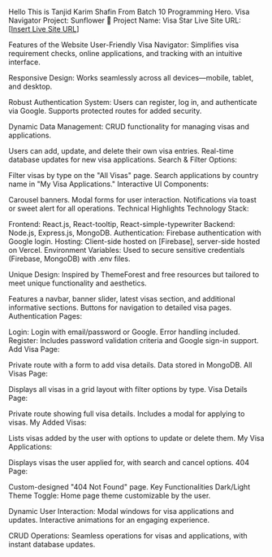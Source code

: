 Hello This is Tanjid Karim Shafin From Batch 10 Programming Hero.
Visa Navigator Project: Sunflower 🌻
Project Name: Visa Star
Live Site URL: [[Insert Live Site URL](https://visa-ed59d.web.app/)]

Features of the Website
User-Friendly Visa Navigator:
Simplifies visa requirement checks, online applications, and tracking with an intuitive interface.

Responsive Design:
Works seamlessly across all devices—mobile, tablet, and desktop.

Robust Authentication System:
Users can register, log in, and authenticate via Google. Supports protected routes for added security.

Dynamic Data Management:
CRUD functionality for managing visas and applications.

Users can add, update, and delete their own visa entries.
Real-time database updates for new visa applications.
Search & Filter Options:

Filter visas by type on the "All Visas" page.
Search applications by country name in "My Visa Applications."
Interactive UI Components:

Carousel banners.
Modal forms for user interaction.
Notifications via toast or sweet alert for all operations.
Technical Highlights
Technology Stack:

Frontend: React.js, React-tooltip, React-simple-typewriter
Backend: Node.js, Express.js, MongoDB.
Authentication: Firebase authentication with Google login.
Hosting: Client-side hosted on [Firebase], server-side hosted on Vercel.
Environment Variables:
Used to secure sensitive credentials (Firebase, MongoDB) with .env files.

Unique Design:
Inspired by ThemeForest and free resources but tailored to meet unique functionality and aesthetics.

Features a navbar, banner slider, latest visas section, and additional informative sections.
Buttons for navigation to detailed visa pages.
Authentication Pages:

Login: Login with email/password or Google. Error handling included.
Register: Includes password validation criteria and Google sign-in support.
Add Visa Page:

Private route with a form to add visa details. Data stored in MongoDB.
All Visas Page:

Displays all visas in a grid layout with filter options by type.
Visa Details Page:

Private route showing full visa details. Includes a modal for applying to visas.
My Added Visas:

Lists visas added by the user with options to update or delete them.
My Visa Applications:

Displays visas the user applied for, with search and cancel options.
404 Page:

Custom-designed "404 Not Found" page.
Key Functionalities
Dark/Light Theme Toggle:
Home page theme customizable by the user.

Dynamic User Interaction:
Modal windows for visa applications and updates. Interactive animations for an engaging experience.

CRUD Operations:
Seamless operations for visas and applications, with instant database updates.
